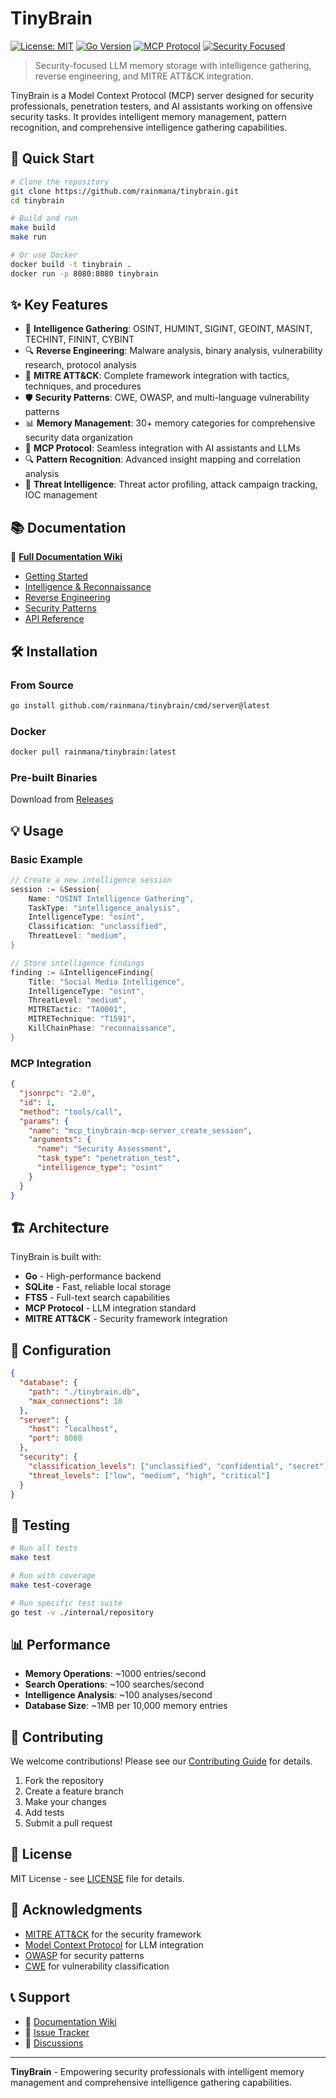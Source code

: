 # TinyBrain

[![License: MIT](https://img.shields.io/badge/License-MIT-yellow.svg)](https://opensource.org/licenses/MIT)
[![Go Version](https://img.shields.io/badge/Go-1.21+-blue.svg)](https://golang.org/)
[![MCP Protocol](https://img.shields.io/badge/MCP-Protocol-green.svg)](https://modelcontextprotocol.io/)
[![Security Focused](https://img.shields.io/badge/Security-Focused-red.svg)](https://github.com/rainmana/tinybrain)

> Security-focused LLM memory storage with intelligence gathering, reverse engineering, and MITRE ATT&CK integration.

TinyBrain is a Model Context Protocol (MCP) server designed for security professionals, penetration testers, and AI assistants working on offensive security tasks. It provides intelligent memory management, pattern recognition, and comprehensive intelligence gathering capabilities.

## 🚀 Quick Start

```bash
# Clone the repository
git clone https://github.com/rainmana/tinybrain.git
cd tinybrain

# Build and run
make build
make run

# Or use Docker
docker build -t tinybrain .
docker run -p 8080:8080 tinybrain
```

## ✨ Key Features

- 🧠 **Intelligence Gathering**: OSINT, HUMINT, SIGINT, GEOINT, MASINT, TECHINT, FININT, CYBINT
- 🔍 **Reverse Engineering**: Malware analysis, binary analysis, vulnerability research, protocol analysis
- 🎯 **MITRE ATT&CK**: Complete framework integration with tactics, techniques, and procedures
- 🛡️ **Security Patterns**: CWE, OWASP, and multi-language vulnerability patterns
- 📊 **Memory Management**: 30+ memory categories for comprehensive security data organization
- 🔗 **MCP Protocol**: Seamless integration with AI assistants and LLMs
- 🔍 **Pattern Recognition**: Advanced insight mapping and correlation analysis
- 🎯 **Threat Intelligence**: Threat actor profiling, attack campaign tracking, IOC management

## 📚 Documentation

📖 **[Full Documentation Wiki](https://github.com/rainmana/tinybrain/wiki)**

- [Getting Started](https://github.com/rainmana/tinybrain/wiki/Getting-Started)
- [Intelligence & Reconnaissance](https://github.com/rainmana/tinybrain/wiki/Intelligence-&-Reconnaissance)
- [Reverse Engineering](https://github.com/rainmana/tinybrain/wiki/Reverse-Engineering)
- [Security Patterns](https://github.com/rainmana/tinybrain/wiki/Security-Patterns)
- [API Reference](https://github.com/rainmana/tinybrain/wiki/API-Reference)

## 🛠️ Installation

### From Source
```bash
go install github.com/rainmana/tinybrain/cmd/server@latest
```

### Docker
```bash
docker pull rainmana/tinybrain:latest
```

### Pre-built Binaries
Download from [Releases](https://github.com/rainmana/tinybrain/releases)

## 💡 Usage

### Basic Example
```go
// Create a new intelligence session
session := &Session{
    Name: "OSINT Intelligence Gathering",
    TaskType: "intelligence_analysis",
    IntelligenceType: "osint",
    Classification: "unclassified",
    ThreatLevel: "medium",
}

// Store intelligence findings
finding := &IntelligenceFinding{
    Title: "Social Media Intelligence",
    IntelligenceType: "osint",
    ThreatLevel: "medium",
    MITRETactic: "TA0001",
    MITRETechnique: "T1591",
    KillChainPhase: "reconnaissance",
}
```

### MCP Integration
```json
{
  "jsonrpc": "2.0",
  "id": 1,
  "method": "tools/call",
  "params": {
    "name": "mcp_tinybrain-mcp-server_create_session",
    "arguments": {
      "name": "Security Assessment",
      "task_type": "penetration_test",
      "intelligence_type": "osint"
    }
  }
}
```

## 🏗️ Architecture

TinyBrain is built with:
- **Go** - High-performance backend
- **SQLite** - Fast, reliable local storage
- **FTS5** - Full-text search capabilities
- **MCP Protocol** - LLM integration standard
- **MITRE ATT&CK** - Security framework integration

## 🔧 Configuration

```json
{
  "database": {
    "path": "./tinybrain.db",
    "max_connections": 10
  },
  "server": {
    "host": "localhost",
    "port": 8080
  },
  "security": {
    "classification_levels": ["unclassified", "confidential", "secret"],
    "threat_levels": ["low", "medium", "high", "critical"]
  }
}
```

## 🧪 Testing

```bash
# Run all tests
make test

# Run with coverage
make test-coverage

# Run specific test suite
go test -v ./internal/repository
```

## 📊 Performance

- **Memory Operations**: ~1000 entries/second
- **Search Operations**: ~100 searches/second
- **Intelligence Analysis**: ~100 analyses/second
- **Database Size**: ~1MB per 10,000 memory entries

## 🤝 Contributing

We welcome contributions! Please see our [Contributing Guide](https://github.com/rainmana/tinybrain/wiki/Contributing) for details.

1. Fork the repository
2. Create a feature branch
3. Make your changes
4. Add tests
5. Submit a pull request

## 📄 License

MIT License - see [LICENSE](LICENSE) file for details.

## 🙏 Acknowledgments

- [MITRE ATT&CK](https://attack.mitre.org/) for the security framework
- [Model Context Protocol](https://modelcontextprotocol.io/) for LLM integration
- [OWASP](https://owasp.org/) for security patterns
- [CWE](https://cwe.mitre.org/) for vulnerability classification

## 📞 Support

- 📖 [Documentation Wiki](https://github.com/rainmana/tinybrain/wiki)
- 🐛 [Issue Tracker](https://github.com/rainmana/tinybrain/issues)
- 💬 [Discussions](https://github.com/rainmana/tinybrain/discussions)

---

**TinyBrain** - Empowering security professionals with intelligent memory management and comprehensive intelligence gathering capabilities.
